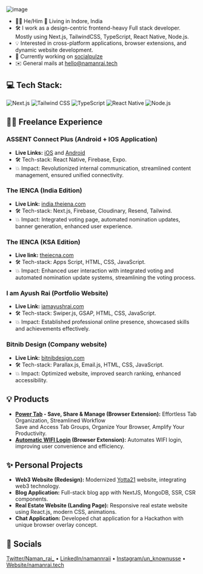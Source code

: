 ![image](https://github.com/NAMANIND/NAMANIND/assets/88327184/67252500-3cfc-4565-95ce-1a45e1dbc01b)

- 👨‍💻 He/Him 📍 Living in Indore, India
- 🛠️ I work as a design-centric frontend-heavy Full stack developer. Mostly using Next.js, TailwindCSS, TypeScript, React Native, Node.js.
- 💡 Interested in cross-platform applications, browser extensions, and dynamic website development.
- 🚀 Currently working on [socialpulze](https://socialpulze.vercel.app/)
- ✉️ General mails at hello@namanrai.tech

## 💻 Tech Stack:
![Next.js](https://img.shields.io/badge/Next.js-%23000000.svg?style=plastic&logo=next.js&logoColor=white) ![Tailwind CSS](https://img.shields.io/badge/Tailwind_CSS-%231a202c.svg?style=plastic&logo=tailwind-css&logoColor=white) ![TypeScript](https://img.shields.io/badge/TypeScript-%23007ACC.svg?style=plastic&logo=typescript&logoColor=white) ![React Native](https://img.shields.io/badge/React_Native-%23000000.svg?style=plastic&logo=react&logoColor=white) ![Node.js](https://img.shields.io/badge/Node.js-%23339933.svg?style=plastic&logo=node.js&logoColor=white)

## 👨‍💻 Freelance Experience

### ASSENT Connect Plus (Android + IOS Application)
- **Live Links:** [iOS](https://apps.apple.com/app/assent-connect-plus/id6478013818) and [Android](https://play.google.com/store/apps/details?id=com.assent.connectplus&pcampaignid=web_share)
- 🛠️ Tech-stack: React Native, Firebase, Expo.
- 💥 Impact: Revolutionized internal communication, streamlined content management, ensured unified connectivity.

### The IENCA (India Edition)
- **Live Link:** [india.theiena.com](https://india.theiena.com)
- 🛠️ Tech-stack: Next.js, Firebase, Cloudinary, Resend, Tailwind.
- 💥 Impact: Integrated voting page, automated nomination updates, banner generation, enhanced user experience.

### The IENCA (KSA Edition)
- **Live link:** [theiecna.com](https://www.theiecna.com/)
- 🛠️ Tech-stack: Apps Script, HTML, CSS, JavaScript.
- 💥 Impact: Enhanced user interaction with integrated voting and automated nomination update systems, streamlining the voting process.

### I am Ayush Rai (Portfolio Website)
- **Live Link:** [iamayushrai.com](https://iamayushrai.com/)
- 🛠️ Tech-stack: Swiper.js, GSAP, HTML, CSS, JavaScript.
- 💥 Impact: Established professional online presence, showcased skills and achievements effectively.

### Bitnib Design (Company website)
- **Live Link:** [bitnibdesign.com](https://bitnibdesign.com)
- 🛠️ Tech-stack: Parallax.js, Email.js, HTML, CSS, JavaScript.
- 💥 Impact: Optimized website, improved search ranking, enhanced accessibility.

## 💡 Products

- **[Power Tab](https://chromewebstore.google.com/detail/power-tab-save-share-mana/mmonhlejcmgecfbihofklieljhphkkan) - Save, Share & Manage (Browser Extension):** Effortless Tab Organization, Streamlined Workflow  
  Save and Access Tab Groups, Organize Your Browser, Amplify Your Productivity.
- **[Automatic WIFI Login](https://chromewebstore.google.com/detail/automatic-wifi-login/nbkoadcgedjmhppjldoffhcmjlpcnfjd) (Browser Extension):** Automates WIFI login, improving user convenience and efficiency.

## ✨ Personal Projects

- **Web3 Website (Redesign):** Modernized [Yotta21](https://yotta21.netlify.app/) website, integrating web3 technology.
- **Blog Application:** Full-stack blog app with NextJS, MongoDB, SSR, CSR components.
- **Real Estate Website (Landing Page):** Responsive real estate website using React.js, modern CSS, animations.
- **Chat Application:** Developed chat application for a Hackathon with unique browser overlay concept.

## 🤳 Socials

[Twitter/Naman_rai_](https://twitter.com/Naman_rai_) &bullet; [LinkedIn/namannraii](https://www.linkedin.com/in/namannrai/) &bullet; [Instagram/un_knownusse](https://www.instagram.com/un_knownusser/) &bullet; [Website/namanrai.tech](https://www.namanrai.tech/)
